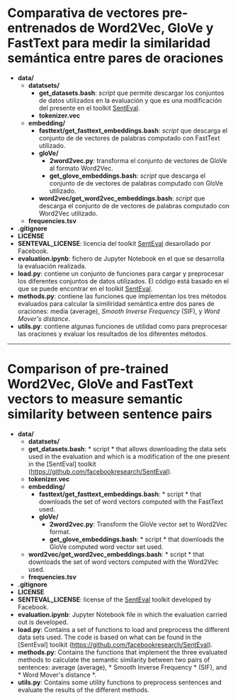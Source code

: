 # Comparativa de vectores pre-entrenados de Word2Vec, GloVe y FastText para medir la similaridad semántica entre pares de oraciones


- **data/**
    - **datatsets/**
        - **get_datasets.bash**: *script* que permite descargar los conjuntos de datos utilizados  en la evaluación y que es una modificación del presente en el toolkit [SentEval](https://github.com/facebookresearch/SentEval).
        - **tokenizer.vec**
    - **embedding/**
        - **fasttext/get_fasttext_embeddings.bash**: *script* que descarga el conjunto de de vectores de palabras computado con FastText utilizado.
        - **gloVe/**
            - **2word2vec.py**: transforma el conjunto de vectores de GloVe al formato Word2Vec.
            - **get_glove_embeddings.bash**: *script* que descarga el conjunto de de vectores de palabras computado con GloVe utilizado.
        - **word2vec/get_word2vec_embeddings.bash**: *script* que descarga el conjunto de de vectores de palabras computado con Word2Vec utilizado.    
    - **frequencies.tsv**
- **.gitignore**
- **LICENSE**
- **SENTEVAL_LICENSE**: licencia del toolkit [SentEval](https://github.com/facebookresearch/SentEval) desarollado por Facebook.
- **evaluation.ipynb**: fichero de Jupyter Notebook en el que se desarrolla la evaluación realizada.
- **load.py**: contiene un conjunto de funciones para cargar y preprocesar los diferentes conjuntos de datos utilizados. El código está basado en el que se puede encontrar en el toolkit [SentEval](https://github.com/facebookresearch/SentEval).
- **methods.py**: contiene las funciones que implementan los tres métodos evaluados para calcular la similiridad semántica entre dos pares de oraciones: media (average), *Smooth Inverse Frequency* (SIF), y *Word Mover's distance*.
- **utils.py**: contiene algunas funciones de utilidad como para preprocesar las oraciones y evaluar los resultados de los diferentes métodos.


<hr>



# Comparison of pre-trained Word2Vec, GloVe and FastText vectors to measure semantic similarity between sentence pairs

- **data/**
    - **datatsets/**
    - **get_datasets.bash**: * script * that allows downloading the data sets used in the evaluation and which is a modification of the one present in the [SentEval] toolkit (https://github.com/facebookresearch/SentEval).
    - **tokenizer.vec**
    - **embedding/**
        - **fasttext/get_fasttext_embeddings.bash**: * script * that downloads the set of word vectors computed with the FastText used.
        - **gloVe/**
            - **2word2vec.py**: Transform the GloVe vector set to Word2Vec format.
            - **get_glove_embeddings.bash**: * script * that downloads the GloVe computed word vector set used.
    - **word2vec/get_word2vec_embeddings.bash**: * script * that downloads the set of word vectors computed with the Word2Vec used.
    - **frequencies.tsv**
- **.gitignore**
- **LICENSE**
- **SENTEVAL_LICENSE**: license of the [SentEval](https://github.com/facebookresearch/SentEval) toolkit  developed by Facebook.
- **evaluation.ipynb**: Jupyter Notebook file in which the evaluation carried out is developed.
- **load.py**: Contains a set of functions to load and preprocess the different data sets used. The code is based on what can be found in the [SentEval] toolkit (https://github.com/facebookresearch/SentEval).
- **methods.py**: Contains the functions that implement the three evaluated methods to calculate the semantic similarity between two pairs of sentences: average (average), * Smooth Inverse Frequency * (SIF), and * Word Mover's distance *.
- **utils.py**: Contains some utility functions to preprocess sentences and evaluate the results of the different methods.


